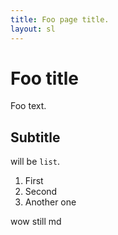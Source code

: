 ```yaml
---
title: Foo page title.
layout: sl
---
```


# Foo title #

Foo text.

## Subtitle ##

will be `list`.

1. First
2. Second
3. Another one

wow
still md